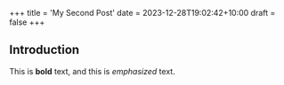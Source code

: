 +++
title = 'My Second Post'
date = 2023-12-28T19:02:42+10:00
draft = false
+++

## Introduction

This is **bold** text, and this is *emphasized* text.